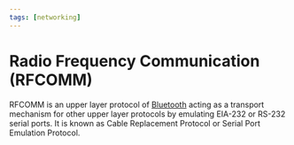 ```yaml
---
tags: [networking]
---
```


# Radio Frequency Communication (RFCOMM)

RFCOMM is an upper layer protocol of [Bluetooth](202304212236.md) acting as a
transport mechanism for other upper layer protocols by emulating EIA-232 or
RS-232 serial ports. It is known as Cable Replacement Protocol or Serial Port
Emulation Protocol.
